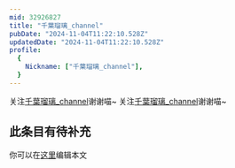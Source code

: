 ```yaml
---
mid: 32926827
title: "千葉瑠璃_channel"
pubDate: "2024-11-04T11:22:10.528Z"
updatedDate: "2024-11-04T11:22:10.528Z"
profile:
  {
    Nickname: ["千葉瑠璃_channel"],
  }
---
```


关注[千葉瑠璃_channel](https://space.bilibili.com/32926827)谢谢喵~ 关注[千葉瑠璃_channel](https://space.bilibili.com/32926827)谢谢喵~

## 此条目有待补充
你可以在[这里](https://github.com/Yuhanawa/VTuber.ICU-Content/edit/master/v/千葉瑠璃_channel/index.md)编辑本文
